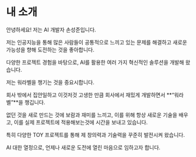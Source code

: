 # 내 소개

안녕하세요! 저는 AI 개발자 손성준입니다.

저는 인공지능을 통해 많은 사람들이 공통적으로 느끼고 있는 문제를 해결하고 새로운 가능성을 향해 도전하는 것을 좋아합니다.

다양한 프로젝트 경험을 바탕으로, AI를 활용한 여러 가지 혁신적인 솔루션을 개발해 왔습니다.

저는 워라벨을 챙기는 것을 중요시합니다. 

회사 밖에서 집안일하고 이것저것 고생한 만큼 회사에서 재밌게 개발하면서 **“워라벨”**을 챙깁니다. 

없던 것을 새로 만드는 것에 보람과 재미를 느끼고, 이를 위해 항상 새로운 기술을 배우고, 이를 실제 프로젝트에 적용해보는것에 시간을 보내고 있습니다. 

특히 다양한 TOY 프로젝트를 통해 제 창의력과 기술력을 꾸준히 발전시켜 왔습니다.

AI 대한 열정으로, 언제나 새로운 도전에 열린 마음으로 임하고자 합니다.